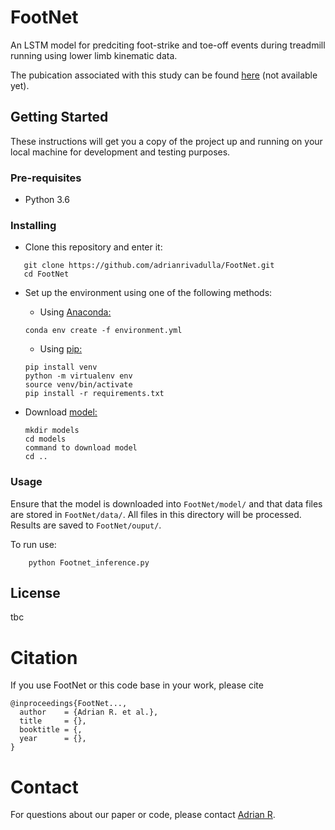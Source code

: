 # FootNet

An LSTM model for predciting foot-strike and toe-off events during treadmill running using lower limb kinematic data.

The pubication associated with this study can be found [here](link2pub) (not available yet).

## Getting Started

These instructions will get you a copy of the project up and running on your local machine for development and testing purposes.

### Pre-requisites

- Python 3.6

### Installing

- Clone this repository and enter it:

```Shell
   git clone https://github.com/adrianrivadulla/FootNet.git
   cd FootNet
   ```

- Set up the environment using one of the following methods:

    - Using [Anaconda:](https://www.anaconda.com/distribution/)

     ```Shell
     conda env create -f environment.yml
     ```

    - Using [pip:](https://pip.pypa.io/en/stable/installing/)

    ```Shell
    pip install venv
    python -m virtualenv env
    source venv/bin/activate
    pip install -r requirements.txt
    ```

- Download [model:](https://drive.google.com/uc?export=download&id=18y8RhQTH3d1Nqp-CWiM415suUZxqjj-9)

    ```Shell
    mkdir models
    cd models
    command to download model
    cd ..
    ```

### Usage

Ensure that the model is downloaded into ```FootNet/model/``` and that data files are stored in ```FootNet/data/```. All files in this directory will be processed. Results are saved to ```FootNet/ouput/```.

To run use:

```Shell
    python Footnet_inference.py
```

## License

tbc

# Citation
If you use FootNet or this code base in your work, please cite

```
@inproceedings{FootNet...,
  author    = {Adrian R. et al.},
  title     = {},
  booktitle = {,
  year      = {},
}
```


# Contact
For questions about our paper or code, please contact [Adrian R](mailto:arr43@bath.ac.uk).